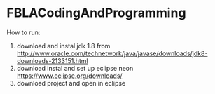 # FBLACodingAndProgramming
How to run:
1. download and instal jdk 1.8 from 
http://www.oracle.com/technetwork/java/javase/downloads/jdk8-downloads-2133151.html
2. download instal and set up eclipse neon
https://www.eclipse.org/downloads/
3. download project and open in eclipse

